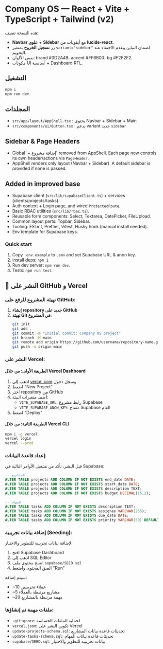 # Company OS — React + Vite + TypeScript + Tailwind (v2)

هذه النسخة تضيف:
- **Navbar علوي** + **Sidebar** مع أيقونات من **lucide-react**.
- زر **تسجيل الخروج** بمتغير `variant="sidebar"` لضمان التباين وعدم الاختفاء عند التحويم.
- نفس الألوان: brand #0D2A4B، accent #FF6B00، bg #F2F2F2.
- مكونات UI أساسية + Dashboard RTL.

## التشغيل
```bash
npm i
npm run dev
```

## المجلدات
- `src/app/layout/AppShell.tsx` : يحتوي Navbar + Sidebar + Main
- `src/components/ui/Button.tsx` : يدعم variant جديد `sidebar`


## Sidebar & Page Headers
- Global '+ إضافة مشروع' removed from AppShell. Each page now controls its own header/actions via `PageHeader`.
- AppShell renders only layout (Navbar + Sidebar). A default sidebar is provided if none is passed.

## Added in improved base

- Supabase client (`src/lib/supabaseClient.ts`) + services (clients/projects/tasks).
- Auth context + Login page, and wired `ProtectedRoute`.
- Basic RBAC utilities (`src/lib/rbac.ts`).
- Reusable form components: Select, Textarea, DatePicker, FileUpload.
- Common layout parts: Topbar, Sidebar.
- Tooling: ESLint, Prettier, Vitest, Husky hook (manual install needed).
- Env template for Supabase keys.

### Quick start
1. Copy `.env.example` to `.env` and set Supabase URL & anon key.
2. Install deps: `npm i`
3. Run dev server: `npm run dev`.
4. Tests: `npm run test`.

## 🚀 النشر على GitHub و Vercel

### تهيئة المشروع للرفع على GitHub:

1. **إنشاء repository جديد على GitHub**
2. **تهيئة Git في المشروع:**
   ```bash
   git init
   git add .
   git commit -m "Initial commit: Company OS project"
   git branch -M main
   git remote add origin https://github.com/username/repository-name.git
   git push -u origin main
   ```

### النشر على Vercel:

#### الطريقة الأولى: من خلال Vercel Dashboard
1. اذهب إلى [vercel.com](https://vercel.com) وسجل دخول
2. اضغط "New Project"
3. اختر repository من GitHub
4. أضف متغيرات البيئة:
   - `VITE_SUPABASE_URL`: رابط مشروع Supabase
   - `VITE_SUPABASE_ANON_KEY`: مفتاح Supabase العام
5. اضغط "Deploy"

#### الطريقة الثانية: من خلال Vercel CLI
```bash
npm i -g vercel
vercel login
vercel --prod
```

### إعداد قاعدة البيانات:
قبل النشر، تأكد من تشغيل الأوامر التالية في Supabase:

```sql
-- للمشاريع
ALTER TABLE projects ADD COLUMN IF NOT EXISTS end_date DATE;
ALTER TABLE projects ADD COLUMN IF NOT EXISTS start_date DATE;
ALTER TABLE projects ADD COLUMN IF NOT EXISTS description TEXT;
ALTER TABLE projects ADD COLUMN IF NOT EXISTS budget DECIMAL(15,2);

-- للمهام
ALTER TABLE tasks ADD COLUMN IF NOT EXISTS description TEXT;
ALTER TABLE tasks ADD COLUMN IF NOT EXISTS assignee VARCHAR(255);
ALTER TABLE tasks ADD COLUMN IF NOT EXISTS due_date DATE;
ALTER TABLE tasks ADD COLUMN IF NOT EXISTS priority VARCHAR(50) DEFAULT 'medium';
```

### إضافة بيانات تجريبية (Seeding):
لإضافة بيانات تجريبية للتطوير والاختبار:

1. افتح Supabase Dashboard
2. اذهب إلى SQL Editor
3. انسخ محتوى ملف `supabase/SEED.sql`
4. الصق المحتوى واضغط "Run"

سيتم إضافة:
- ~10 عملاء تجريبيين
- ~5 مشاريع مرتبطة بالعملاء
- ~20 مهمة مرتبطة بالمشاريع

### ملفات مهمة تم إنشاؤها:
- `.gitignore`: لحماية الملفات الحساسة
- `vercel.json`: تكوين النشر على Vercel
- `update-projects-schema.sql`: تحديثات قاعدة بيانات المشاريع
- `update-tasks-schema.sql`: تحديثات قاعدة بيانات المهام
- `supabase/SEED.sql`: بيانات تجريبية للتطوير والاختبار
